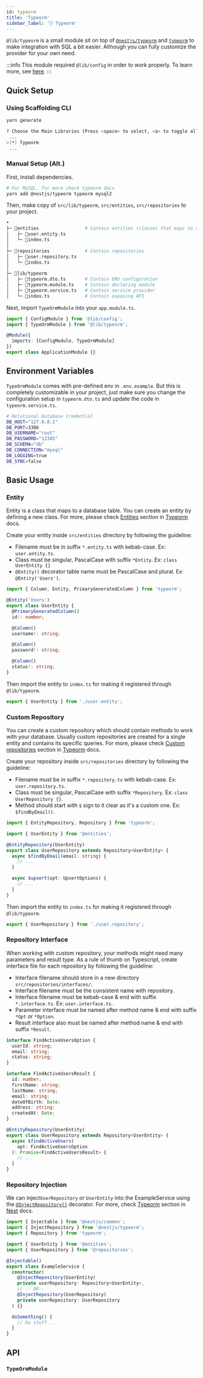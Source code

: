 ```yaml
---
id: typeorm
title: 'Typeorm'
sidebar_label: '🗄️ Typeorm'
---
```


`@lib/typeorm` is a small module sit on top of [`@nestjs/typeorm`](https://docs.nestjs.com/techniques/database#typeorm-integration) and [`typeorm`](https://typeorm.io/#/) to make integration with SQL a bit easier. Although you can fully customize the provider for your own need.

:::info
This module required `@lib/config` in order to work properly. To learn more, see [here](/docs/nestjs/lib/config).
:::

## Quick Setup

### Using Scaffolding CLI

```bash
yarn generate
```

```bash
? Choose the Main Libraries (Press <space> to select, <a> to toggle all, <i> to invert selection)
 ...
>(*) Typeorm
 ...
```

### Manual Setup (Alt.)

First, install dependencies.

```bash
# For MySQL, for more check typeorm docs
yarn add @nestjs/typeorm typeorm mysql2
```

Then, make copy of `src/lib/typeorm`, `src/entities`, `src/repositories` to your project.

```bash
•
├─ 📁entities                 # Contain entities (classes that maps to a database table)
│   ├─ 📄user.entity.ts
│   └─ 📄index.ts
│
├─ 📁repositories             # Contain repositories
│   ├─ 📄user.repository.ts
│   └─ 📄index.ts
│
├─ 📁lib/typeorm
│   ├─ 📄typeorm.dto.ts       # Contain ENV configuration
│   ├─ 📄typeorm.module.ts    # Contain declaring module
│   ├─ 📄typeorm.service.ts   # Contain service provider
│   └─ 📄index.ts             # Contain exposing API
```

Next, import `TypeOrmModule` into your `app.module.ts`.

```ts title="src/app.module.ts"
import { ConfigModule } from '@lib/config';
import { TypeOrmModule } from '@lib/typeorm';

@Module({
  imports: [ConfigModule, TypeOrmModule]
})
export class ApplicationModule {}
```

## Environment Variables

`TypeOrmModule` comes with pre-defined env in `.env.example`. But this is completely customizable in your project, just make sure you change the configuration setup in `typeorm.dto.ts` and update the code in `typeorm.service.ts`.

```bash title=".env.example"
# Relational Database Credential
DB_HOST="127.0.0.1"
DB_PORT=3306
DB_USERNAME="root"
DB_PASSWORD="12345"
DB_SCHEMA="db"
DB_CONNECTION="mysql"
DB_LOGGING=true
DB_SYNC=false
```

## Basic Usage

### Entity

Entity is a class that maps to a database table. You can create an entity by defining a new class. For more, please check [Entities](https://typeorm.io/#/entities) section in [Typeorm](https://typeorm.io/#/) docs.

Create your entity inside `src/entities` directory by following the guideline:

- Filename must be in suffix `*.entity.ts` with kebab-case. Ex: `user.entity.ts`.
- Class must be singular, PascalCase with suffix `*Entity`. Ex: `class UserEntity {}`
- `@Entity()` decorator table name must be PascalCase and plural. Ex: `@Entity('Users')`.

```ts title="src/entities/user.entity.ts"
import { Column, Entity, PrimaryGeneratedColumn } from 'typeorm';

@Entity('Users')
export class UserEntity {
  @PrimaryGeneratedColumn()
  id!: number;

  @Column()
  username!: string;

  @Column()
  password!: string;

  @Column()
  status!: string;
}
```

Then import the entity to `index.ts` for making it registered through `@lib/typeorm`.

```ts title="src/entities/index.ts"
export { UserEntity } from './user.entity';
```

### Custom Repository

You can create a custom repository which should contain methods to work with your database. Usually custom repositories are created for a single entity and contains its specific queries. For more, please check [Custom repositories](https://typeorm.io/#/custom-repository) section in [Typeorm](https://typeorm.io/#/) docs.

Create your repository inside `src/repositories` directory by following the guideline:

- Filename must be in suffix `*.repository.ts` with kebab-case. Ex: `user.repository.ts`.
- Class must be singular, PascalCase with suffix `*Repository`. Ex: `class UserRepository {}`.
- Method should start with `$` sign to it clear as it's a custom one. Ex: `$findByEmail()`.

```ts title="src/repositories/user.repository.ts"
import { EntityRepository, Repository } from 'typeorm';

import { UserEntity } from '@entities';

@EntityRepository(UserEntity)
export class UserRepository extends Repository<UserEntity> {
  async $findByEmail(email: string) {
    // ...
  }

  async $upsert(opt: UpsertOptions) {
    // ...
  }
}
```

Then import the entity to `index.ts` for making it registered through `@lib/typeorm`.

```ts title="src/repositories/index.ts"
export { UserRepository } from './user.repository';
```

### Repository Interface

When working with custom repository, your methods might need many parameters and result type. As a rule of thumb on Typescript, create interface file for each repository by following the guideline:

- Interface filename should store in a new directory `src/repositories/interfaces/`.
- Interface filename must be the consistent name with repository.
- Interface filename must be kebab-case & end with suffix `*.interface.ts`. Ex: `user.interface.ts`.
- Parameter interface must be named after method name & end with suffix `*Opt` or `*Option`.
- Result interface also must be named after method name & end with suffix `*Result`.

```ts title="src/repositories/interfaces/user.interface.ts"
interface FindActiveUsersOption {
  userId: string;
  email: string;
  status: string;
}

interface FindActiveUsersResult {
  id: number;
  firstName: string;
  lastName: string;
  email: string;
  dateOfBirth: Date;
  address: string;
  createdAt: Date;
}
```

```ts title="src/repositories/user.repository.ts"
@EntityRepository(UserEntity)
export class UserRepository extends Repository<UserEntity> {
  async $findActiveUsers(
    opt: FindActiveUsersOption
  ): Promise<FindActiveUsersResult> {
    // ...
  }
}
```

### Repository Injection

We can inject`UserRepository` or `UserEntity` into the ExampleService using the [`@InjectRepository()`](https://docs.nestjs.com/techniques/database#repository-pattern) decorator. For more, check [Typeorm](https://docs.nestjs.com/techniques/database#repository-pattern) section in [Nest](https://docs.nestjs.com/) docs.

```ts title="example.service.ts"
import { Injectable } from '@nestjs/common';
import { InjectRepository } from '@nestjs/typeorm';
import { Repository } from 'typeorm';

import { UserEntity } from '@entities';
import { UserRepository } from '@repositories';

@Injectable()
export class ExampleService {
  constructor(
    @InjectRepository(UserEntity)
    private userRepository: Repository<UserEntity>,
    // -- OR--
    @InjectRepository(UserRepository)
    private userRepository: UserRepository
  ) {}

  doSomething() {
    // Do stuff...
  }
}
```

## API

### `TypeOrmModule`
